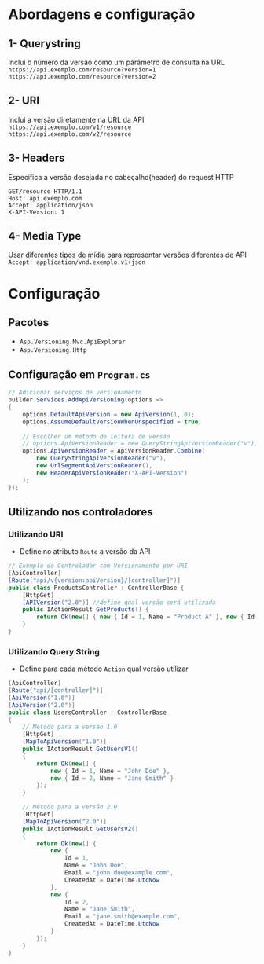 # Abordagens e configuração

## 1- Querystring
Inclui o número da versão como um parâmetro de consulta na URL
`https://api.exemplo.com/resource?version=1`
`https://api.exemplo.com/resource?version=2`

## 2- URI
Inclui a versão diretamente na URL da API
`https://api.exemplo.com/v1/resource`
`https://api.exemplo.com/v2/resource`

## 3- Headers
Especifica a versão desejada no cabeçalho(header) do request HTTP
```
GET/resource HTTP/1.1
Host: api.exemplo.com
Accept: application/json
X-API-Version: 1
```

## 4- Media Type
Usar diferentes tipos de mídia para representar versões diferentes de API
`Accept: application/vnd.exemplo.v1+json`

# Configuração

## Pacotes 
- `Asp.Versioning.Mvc.ApiExplorer`
- `Asp.Versioning.Http`

## Configuração em `Program.cs`
```C#
// Adicionar serviços de versionamento 
builder.Services.AddApiVersioning(options => 
{ 
	options.DefaultApiVersion = new ApiVersion(1, 0); 
	options.AssumeDefaultVersionWhenUnspecified = true; 
	
	// Escolher um método de leitura de versão 
	// options.ApiVersionReader = new QueryStringApiVersionReader("v"); 
	options.ApiVersionReader = ApiVersionReader.Combine( 
		new QueryStringApiVersionReader("v"), 
		new UrlSegmentApiVersionReader(), 
		new HeaderApiVersionReader("X-API-Version") 
	); 
});
```

## Utilizando nos controladores

### Utilizando URI
- Define no atributo `Route` a versão da API
```C#
// Exemplo de Controlador com Versionamento por URI 
[ApiController] 
[Route("api/v{version:apiVersion}/[controller]")] 
public class ProductsController : ControllerBase { 
	[HttpGet]
	[APIVersion("2.0")] //define qual versão será utilizada
	public IActionResult GetProducts() { 
		return Ok(new[] { new { Id = 1, Name = "Product A" }, new { Id = 2, Name = "Product B" } }); 
	} 
}
```

### Utilizando Query String
- Define para cada método `Action` qual versão utilizar
```C#
[ApiController]
[Route("api/[controller]")]
[ApiVersion("1.0")]
[ApiVersion("2.0")]
public class UsersController : ControllerBase
{
    // Método para a versão 1.0
    [HttpGet]
    [MapToApiVersion("1.0")]
    public IActionResult GetUsersV1()
    {
        return Ok(new[] { 
            new { Id = 1, Name = "John Doe" },
            new { Id = 2, Name = "Jane Smith" }
        });
    }

    // Método para a versão 2.0
    [HttpGet]
    [MapToApiVersion("2.0")]
    public IActionResult GetUsersV2()
    {
        return Ok(new[] { 
            new { 
                Id = 1, 
                Name = "John Doe", 
                Email = "john.doe@example.com",
                CreatedAt = DateTime.UtcNow 
            },
            new { 
                Id = 2, 
                Name = "Jane Smith", 
                Email = "jane.smith@example.com",
                CreatedAt = DateTime.UtcNow 
            }
        });
    }
}
```
